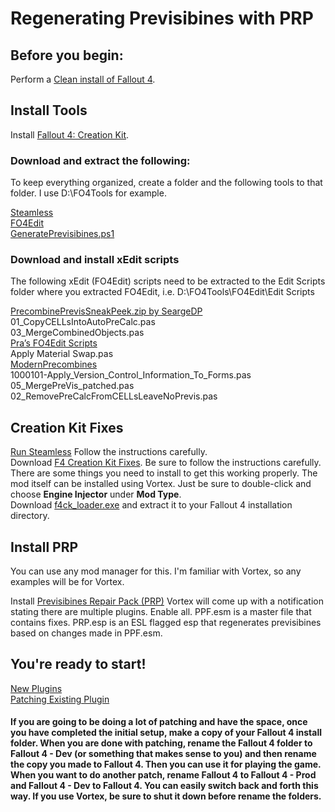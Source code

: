 # Regenerating Previsibines with PRP

## Before you begin:

Perform a [Clean install of Fallout 4](https://github.com/Aurelianis/PRPPatchingScript/blob/main/MANUAL-FO4CleanInstall.md).

## Install Tools

Install [Fallout 4: Creation Kit](https://github.com/Aurelianis/PRPPatchingScript/blob/main/MANUAL-InstallCreationKit.md).

### Download and extract the following:

To keep everything organized, create a folder and the following tools to that folder. I use D:\FO4Tools for example.

[Steamless](https://github.com/atom0s/Steamless/releases/tag/v3.1.0.0)<br>
[FO4Edit](https://www.nexusmods.com/fallout4/mods/2737)<br>
[GeneratePrevisibines.ps1](https://github.com/Aurelianis/PRPPatchingScript/blob/main/GeneratePrevisibines.ps1)

### Download and install xEdit scripts

The following xEdit (FO4Edit) scripts need to be extracted to the Edit Scripts folder where you extracted FO4Edit, i.e. D:\FO4Tools\FO4Edit\Edit Scripts

[PrecombinePrevisSneakPeek.zip by SeargeDP](https://forums.nexusmods.com/index.php?/topic/5522717-fallout-4-optimization-and-performance-systems-explained/page-52#entry100828598)<br>
01_CopyCELLsIntoAutoPreCalc.pas<br>
03_MergeCombinedObjects.pas<br>
[Pra’s FO4Edit Scripts](https://www.nexusmods.com/fallout4/mods/28898)<br>
Apply Material Swap.pas<br>
[ModernPrecombines](https://github.com/Diskmaster/ModernPrecombines/tree/main/scripts)<br>
1000101-Apply_Version_Control_Information_To_Forms.pas<br>
05_MergePreVis_patched.pas<br>
02_RemovePreCalcFromCELLsLeaveNoPrevis.pas<br>

## Creation Kit Fixes

[Run Steamless](https://github.com/Aurelianis/PRPPatchingScript/blob/main/MANUAL-RunSteamless.md) Follow the instructions carefully.<br>
Download [F4 Creation Kit Fixes](https://www.nexusmods.com/fallout4/mods/51165). Be sure to follow the instructions carefully. There are some things you need to install to get this working properly. The mod itself can be installed using Vortex. Just be sure to double-click and choose <b>Engine Injector</b> under <b>Mod Type</b>.<br>
Download [f4ck_loader.exe](https://github.com/Perchik71/Fallout4Test/releases/download/1.6/f4ck_loader.7z) and extract it to your Fallout 4 installation directory.

## Install PRP

You can use any mod manager for this. I'm familiar with Vortex, so any examples will be for Vortex.

Install [Previsibines Repair Pack (PRP)](https://www.nexusmods.com/fallout4/mods/46403) Vortex will come up with a notification stating there are multiple plugins. Enable all. PPF.esm is a master file that contains fixes. PRP.esp is an ESL flagged esp that regenerates previsibines based on changes made in PPF.esm.<br> 


## You're ready to start!

[New Plugins](https://github.com/Aurelianis/PRPPatchingScript/blob/main/MANUAL-NewPlugin.md)<br>
[Patching Existing Plugin](https://github.com/Aurelianis/PRPPatchingScript/blob/main/MANUAL-PatchingPlugins.md)


#### If you are going to be doing a lot of patching and have the space, once you have completed the initial setup, make a copy of your Fallout 4 install folder. When you are done with patching, rename the Fallout 4 folder to Fallout 4 - Dev (or something that makes sense to you) and then rename the copy you made to Fallout 4. Then you can use it for playing the game. When you want to do another patch, rename Fallout 4 to Fallout 4 - Prod and Fallout 4 - Dev to Fallout 4. You can easily switch back and forth this way. If you use Vortex, be sure to shut it down before rename the folders.
